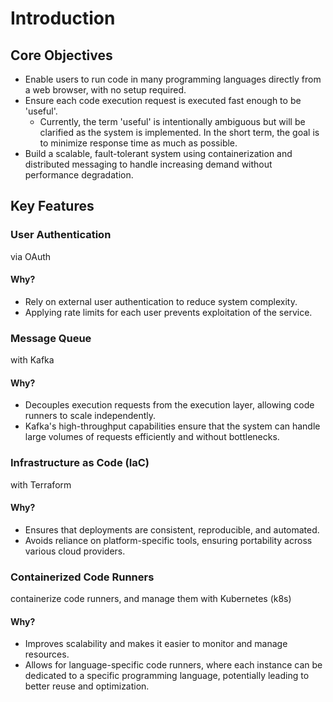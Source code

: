 # Introduction

## Core Objectives

- Enable users to run code in many programming languages directly from a web browser, with no setup required.
- Ensure each code execution request is executed fast enough to be 'useful'.
    - Currently, the term 'useful' is intentionally ambiguous but will be clarified as the system is implemented. In the short term, the goal is to minimize response time as much as possible.
- Build a scalable, fault-tolerant system using containerization and distributed messaging to handle increasing demand without performance degradation.


## Key Features

### User Authentication

via OAuth

#### Why?

- Rely on external user authentication to reduce system complexity.
- Applying rate limits for each user prevents exploitation of the service.

### Message Queue

with Kafka

#### Why?

- Decouples execution requests from the execution layer, allowing code runners to scale independently.
- Kafka's high-throughput capabilities ensure that the system can handle large volumes of requests efficiently and without bottlenecks.

### Infrastructure as Code (IaC)

with Terraform

#### Why?

- Ensures that deployments are consistent, reproducible, and automated.
- Avoids reliance on platform-specific tools, ensuring portability across various cloud providers.

### Containerized Code Runners

containerize code runners, and manage them with Kubernetes (k8s)

#### Why?

- Improves scalability and makes it easier to monitor and manage resources.
- Allows for language-specific code runners, where each instance can be dedicated to a specific programming language, potentially leading to better reuse and optimization.
